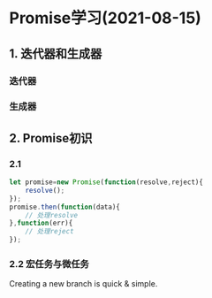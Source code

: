 # Promise学习(2021-08-15)
## 1. 迭代器和生成器
### 迭代器

### 生成器

## 2. Promise初识
### 2.1 
```javascript
let promise=new Promise(function(resolve,reject){
    resolve();
});
promise.then(function(data){
    // 处理resolve
},function(err){
    // 处理reject
});
```
### 2.2 宏任务与微任务

Creating a new branch is quick & simple.